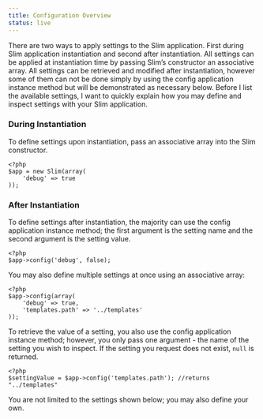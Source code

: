 ```yaml
---
title: Configuration Overview
status: live
---
```


There are two ways to apply settings to the Slim application. First during Slim application instantiation and second
after instantiation. All settings can be applied at instantiation time by passing Slim’s constructor an associative
array. All settings can be retrieved and modified after instantiation, however some of them can not be done simply by
using the config application instance method but will be demonstrated as necessary below. Before I list the available
settings, I want to quickly explain how you may define and inspect settings with your Slim application.

### During Instantiation

To define settings upon instantiation, pass an associative array into the Slim constructor.

    <?php
    $app = new Slim(array(
        'debug' => true
    ));

### After Instantiation

To define settings after instantiation, the majority can use the config application instance method; the first
argument is the setting name and the second argument is the setting value.

    <?php
    $app->config('debug', false);

You may also define multiple settings at once using an associative array:

    <?php
    $app->config(array(
        'debug' => true,
        'templates.path' => '../templates'
    ));

To retrieve the value of a setting, you also use the config application instance method; however, you only pass one
argument - the name of the setting you wish to inspect. If the setting you request does not exist, `null` is returned.

    <?php
    $settingValue = $app->config('templates.path'); //returns "../templates"

You are not limited to the settings shown below; you may also define your own.
